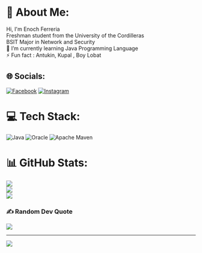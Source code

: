 # 💫 About Me:
Hi, I'm Enoch Ferreria <br>Freshman student from the University of the Cordilleras<br>BSIT Major in Network and Security <br>🌱 I’m currently learning Java Programming Language<br>⚡ Fun fact : Antukin, Kupal , Boy Lobat<br>


## 🌐 Socials:
[![Facebook](https://img.shields.io/badge/Facebook-%231877F2.svg?logo=Facebook&logoColor=white)](https://facebook.com/https://www.facebook.com/profile.php?id=100070760824108) [![Instagram](https://img.shields.io/badge/Instagram-%23E4405F.svg?logo=Instagram&logoColor=white)](https://instagram.com/taqyaki) 

# 💻 Tech Stack:
![Java](https://img.shields.io/badge/java-%23ED8B00.svg?style=for-the-badge&logo=openjdk&logoColor=white) ![Oracle](https://img.shields.io/badge/Oracle-F80000?style=for-the-badge&logo=oracle&logoColor=white) ![Apache Maven](https://img.shields.io/badge/Apache%20Maven-C71A36?style=for-the-badge&logo=Apache%20Maven&logoColor=white)
# 📊 GitHub Stats:
![](https://github-readme-stats.vercel.app/api?username=codeni3n0ch&theme=dark&hide_border=false&include_all_commits=true&count_private=true)<br/>
![](https://github-readme-streak-stats.herokuapp.com/?user=codeni3n0ch&theme=dark&hide_border=false)<br/>
![](https://github-readme-stats.vercel.app/api/top-langs/?username=codeni3n0ch&theme=dark&hide_border=false&include_all_commits=true&count_private=true&layout=compact)

### ✍️ Random Dev Quote
![](https://quotes-github-readme.vercel.app/api?type=horizontal&theme=radical)

---
[![](https://visitcount.itsvg.in/api?id=codeni3n0ch&icon=0&color=0)](https://visitcount.itsvg.in)

<!-- Proudly created with GPRM ( https://gprm.itsvg.in ) -->
